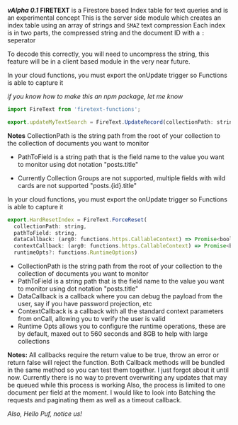 ***vAlpha 0.1***
**FIRETEXT** is a Firestore based Index table for text queries and is an experimental concept
This is the server side module which creates an index table using an array of strings and `SMAZ` text compression
Each index is in two parts, the compressed string and the document ID with a `:` seperator

To decode this correctly, you will need to uncompress the string, this feature will be in a client based module in the very near future.

In your cloud functions, you must export the onUpdate trigger so Functions is able to capture it

*if you know how to make this an npm package, let me know*

```javascript
import FireText from 'firetext-functions';
```
```javascript
export.updateMyTextSearch = FireText.UpdateRecord(collectionPath: string, pathToField: string)
```

**Notes**
CollectionPath is the string path from the root of your collection to the collection of documents you want to monitor
- PathToField is a string path that is the field name to the value you want to monitor using dot notation "posts.title"

- Currently Collection Groups are not supported, multiple fields with wild cards are not supported "posts.{id}.title"


In your cloud functions, you must export the onUpdate trigger so Functions is able to capture it
```javascript
export.HardResetIndex = FireText.ForceReset(
  collectionPath: string,
  pathToField: string,
  dataCallback: (arg0: functions.https.CallableContext) => Promise<boolean>,
  contextCallback: (arg0: functions.https.CallableContext) => Promise<boolean>,
  runtimeOpts?: functions.RuntimeOptions)
```
  
- CollectionPath is the string path from the root of your collection to the collection of documents you want to monitor
- PathToField is a string path that is the field name to the value you want to monitor using dot notation "posts.title"
- DataCallback is a callback where you can debug the payload from the user, say if you have password projection, etc
- ContextCallback is a callback with all the standard context parameters from onCall, allowing you to verify the user is valid
- Runtime Opts allows you to configure the runtime operations, these are by default, maxed out to 560 seconds and 8GB 
to help with large collections

**Notes:**
All callbacks require the return value to be true, throw an error or return false will reject the function.
Both Callback methods will be bundled in the same method so you can test them together. I just forgot about it until now.
Currently there is no way to prevent overwriting any updates that may be queued while this process is working
Also, the process is limited to one document per field at the moment.
I would like to look into Batching the requests and paginating them as well as a timeout callback.


*Also, Hello Puf, notice us!*

